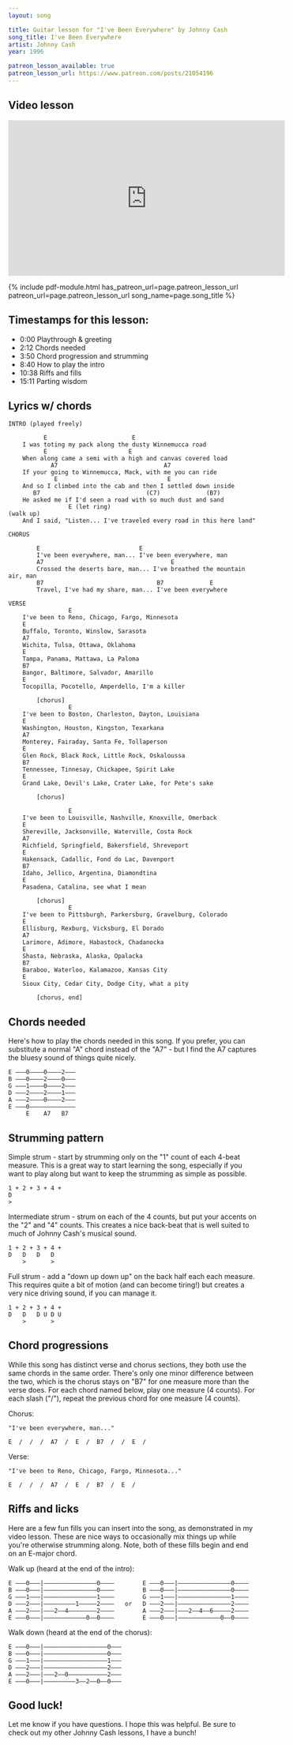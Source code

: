 ```yaml
---
layout: song

title: Guitar lesson for "I've Been Everywhere" by Johnny Cash
song_title: I've Been Everywhere
artist: Johnny Cash
year: 1996

patreon_lesson_available: true
patreon_lesson_url: https://www.patreon.com/posts/21054196
---
```


## Video lesson

<iframe width="560" height="315" src="https://www.youtube.com/embed/eNXGEQTd9Do?showinfo=0" frameborder="0" allowfullscreen></iframe>



{% include pdf-module.html has_patreon_url=page.patreon_lesson_url patreon_url=page.patreon_lesson_url song_name=page.song_title %}



## Timestamps for this lesson:

- 0:00 Playthrough & greeting
- 2:12 Chords needed
- 3:50 Chord progression and strumming
- 8:40 How to play the intro
- 10:38 Riffs and fills
- 15:11 Parting wisdom





## Lyrics w/ chords

    INTRO (played freely)

              E                        E
        I was toting my pack along the dusty Winnemucca road
              E                       E
        When along came a semi with a high and canvas covered load
                A7                              A7
        If your going to Winnemucca, Mack, with me you can ride
                 E                               E
        And so I climbed into the cab and then I settled down inside
           B7                              (C7)             (B7)
        He asked me if I'd seen a road with so much dust and sand
                     E (let ring)                                      (walk up)
        And I said, "Listen... I've traveled every road in this here land"

    CHORUS

            E                            E
            I've been everywhere, man... I've been everywhere, man
            A7                                    E
            Crossed the deserts bare, man... I've breathed the mountain air, man
            B7                                B7             E
            Travel, I've had my share, man... I've been everywhere

    VERSE
                     E
        I've been to Reno, Chicago, Fargo, Minnesota
        E
        Buffalo, Toronto, Winslow, Sarasota
        A7
        Wichita, Tulsa, Ottawa, Oklahoma
        E
        Tampa, Panama, Mattawa, La Paloma
        B7
        Bangor, Baltimore, Salvador, Amarillo
        E
        Tocopilla, Pocotello, Amperdello, I'm a killer

            [chorus]
                     E
        I've been to Boston, Charleston, Dayton, Louisiana
        E
        Washington, Houston, Kingston, Texarkana
        A7
        Monterey, Fairaday, Santa Fe, Tollaperson
        E
        Glen Rock, Black Rock, Little Rock, Oskaloussa
        B7
        Tennessee, Tinnesay, Chickapee, Spirit Lake
        E
        Grand Lake, Devil's Lake, Crater Lake, for Pete's sake

            [chorus]

                     E
        I've been to Louisville, Nashville, Knoxville, Omerback
        E
        Shereville, Jacksonville, Waterville, Costa Rock
        A7
        Richfield, Springfield, Bakersfield, Shreveport
        E
        Hakensack, Cadallic, Fond do Lac, Davenport
        B7
        Idaho, Jellico, Argentina, Diamondtina
        E
        Pasadena, Catalina, see what I mean

            [chorus]
                     E
        I've been to Pittsburgh, Parkersburg, Gravelburg, Colorado
        E
        Ellisburg, Rexburg, Vicksburg, El Dorado
        A7
        Larimore, Adimore, Habastock, Chadanocka
        E
        Shasta, Nebraska, Alaska, Opalacka
        B7
        Baraboo, Waterloo, Kalamazoo, Kansas City
        E
        Sioux City, Cedar City, Dodge City, what a pity

            [chorus, end]

## Chords needed

Here's how to play the chords needed in this song. If you prefer, you can substitute a normal "A" chord instead of the "A7" - but I find the A7 captures the bluesy sound of things quite nicely.

    E –––0––––0––––2–––
    B –––0––––2––––0–––
    G –––1––––0––––2–––
    D –––2––––2––––1–––
    A –––2––––0––––2–––
    E –––0–––––––––––––
         E    A7   B7

## Strumming pattern

Simple strum - start by strumming only on the "1" count of each 4-beat measure. This is a great way to start learning the song, especially if you want to play along but want to keep the strumming as simple as possible.

    1 + 2 + 3 + 4 +
    D
    >

Intermediate strum - strum on each of the 4 counts, but put your accents on the "2" and "4" counts. This creates a nice back-beat that is well suited to much of Johnny Cash's musical sound.

    1 + 2 + 3 + 4 +
    D   D   D   D
        >       >

Full strum - add a "down up down up" on the back half each each measure. This requires quite a bit of motion (and can become tiring!) but creates a very nice driving sound, if you can manage it.

    1 + 2 + 3 + 4 +
    D   D   D U D U
        >       >

## Chord progressions

While this song has distinct verse and chorus sections, they both use the same chords in the same order. There's only one minor difference between the two, which is the chorus stays on "B7" for one measure more than the verse does. For each chord named below, play one measure (4 counts). For each slash ("/"), repeat the previous chord for one measure (4 counts).

Chorus:

    "I've been everywhere, man..."

    E  /  /  /  A7  /  E  /  B7  /  /  E  /

Verse:

    "I've been to Reno, Chicago, Fargo, Minnesota..."

    E  /  /  /  A7  /  E  /  B7  /  E  /

## Riffs and licks

Here are a few fun fills you can insert into the song, as demonstrated in my video lesson. These are nice ways to occasionally mix things up while you're otherwise strumming along. Note, both of these fills begin and end on an E-major chord.

Walk up (heard at the end of the intro):

    E –––0–––|–––––––––––––––0––––        E –––0–––|–––––––––––––––0––––
    B –––0–––|–––––––––––––––0––––        B –––0–––|–––––––––––––––0––––
    G –––1–––|–––––––––––––––1––––        G –––1–––|–––––––––––––––1––––
    D –––2–––|–––––––––1–––––2––––   or   D –––2–––|–––––––––––––––2––––
    A –––2–––|–––2––4––––––––2––––        A –––2–––|–––2––4––6–––––2––––
    E –––0–––|––––––––––––0––0––––        E –––0–––|––––––––––––0––0––––

Walk down (heard at the end of the chorus):

    E –––0–––|––––––––––––––––––0–––
    B –––0–––|––––––––––––––––––0–––
    G –––1–––|––––––––––––––––––1–––
    D –––2–––|––––––––––––––––––2–––
    A –––2–––|–––2––0–––––––––––2–––
    E –––0–––|–––––––––3––2––0––0–––

## Good luck!

Let me know if you have questions. I hope this was helpful. Be sure to check out my other Johnny Cash lessons, I have a bunch!
